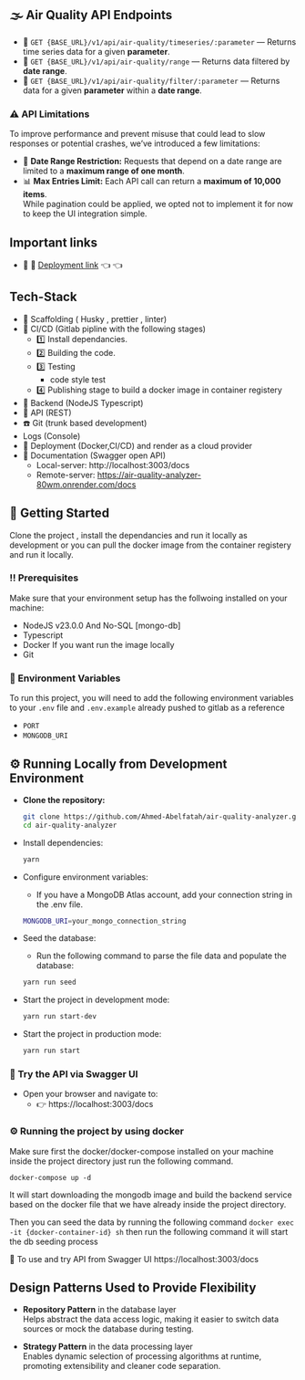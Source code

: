 ## 🌫️ Air Quality API Endpoints

- 📍 `GET {BASE_URL}/v1/api/air-quality/timeseries/:parameter` — Returns time series data for a given **parameter**.
- 📍 `GET {BASE_URL}/v1/api/air-quality/range` — Returns data filtered by **date range**.
- 📍 `GET {BASE_URL}/v1/api/air-quality/filter/:parameter` — Returns data for a given **parameter** within a **date range**.

### ⚠️ API Limitations

To improve performance and prevent misuse that could lead to slow responses or potential crashes, we’ve introduced a few limitations:

- 📅 **Date Range Restriction:** Requests that depend on a date range are limited to a **maximum range of one month**.
- 📊 **Max Entries Limit:** Each API call can return a **maximum of 10,000 items**.  
  While pagination could be applied, we opted not to implement it for now to keep the UI integration simple.

## Important links

- :rocket: :rocket: [Deployment link](https://air-quality-analyzer-80wm.onrender.com/docs/) :point_left: :point_left:

## Tech-Stack

- :office: Scaffolding ( Husky , prettier , linter)
- :dart: CI/CD (Gitlab pipline with the following stages)
  - :one: Install dependancies.
  - :two: Building the code.
  - :three: Testing
    - code style test
  - :four: Publishing stage to build a docker image in container registery
- :steam_locomotive: Backend (NodeJS Typescript)
- :steam_locomotive: API (REST)
- :telephone: Git (trunk based development)
- Logs (Console)
- :rocket: Deployment (Docker,CI/CD) and render as a cloud provider
- :rocket: Documentation (Swagger open API)
  - Local-server: http://localhost:3003/docs
  - Remote-server: https://air-quality-analyzer-80wm.onrender.com/docs

## :eyes: Getting Started

Clone the project , install the dependancies and run it locally as development or you can pull the docker image from the container registery and run it locally.

### :bangbang: Prerequisites

Make sure that your environment setup has the follwoing installed on your machine:

- NodeJS v23.0.0 And No-SQL [mongo-db]
- Typescript
- Docker If you want run the image locally
- Git

### :key: Environment Variables

To run this project, you will need to add the following environment variables to your `.env` file and `.env.example` already pushed to gitlab as a reference

- `PORT`
- `MONGODB_URI`

## :gear: Running Locally from Development Environment

- **Clone the repository:**

  ```bash
  git clone https://github.com/Ahmed-Abelfatah/air-quality-analyzer.git
  cd air-quality-analyzer

  ```

- Install dependencies:

  ```bash
  yarn

  ```

- Configure environment variables:

  - If you have a MongoDB Atlas account, add your connection string in the .env file.

  ```bash
  MONGODB_URI=your_mongo_connection_string

  ```

- Seed the database:

  - Run the following command to parse the file data and populate the database:

  ```bash
  yarn run seed

  ```

- Start the project in development mode:
  ```bash
  yarn run start-dev
  ```
- Start the project in production mode:
  ```bash
  yarn run start
  ```

### 🚩 Try the API via Swagger UI

- Open your browser and navigate to:
  - 👉 https://localhost:3003/docs

### :gear: Running the project by using docker

Make sure first the docker/docker-compose installed on your machine inside the project directory just run the following command.

```
docker-compose up -d
```

It will start downloading the mongodb image and build the backend service based on the docker file that we have already inside the project directory.

Then you can seed the data by running the following command `docker exec -it {docker-container-id} sh` then run the following command it will start the db seeding process

:triangular_flag_on_post: To use and try API from Swagger UI https://localhost:3003/docs

## Design Patterns Used to Provide Flexibility

- **Repository Pattern** in the database layer  
  Helps abstract the data access logic, making it easier to switch data sources or mock the database during testing.

- **Strategy Pattern** in the data processing layer  
  Enables dynamic selection of processing algorithms at runtime, promoting extensibility and cleaner code separation.
